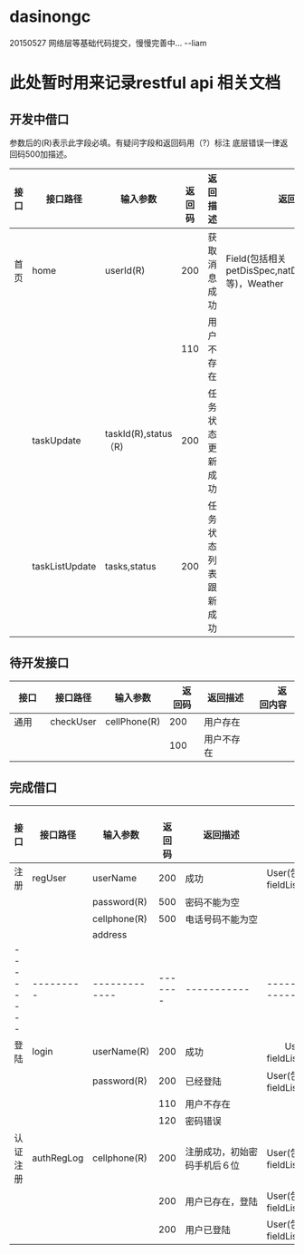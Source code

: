 # dasinongc

20150527 网络层等基础代码提交，慢慢完善中...    --liam

# 此处暂时用来记录restful api 相关文档
## 开发中借口

参数后的(R)表示此字段必填。有疑问字段和返回码用（?）标注
底层错误一律返回码500加描述。

| 接口   | 接口路径  | 输入参数 |　返回码 | 返回描述    |　　返回内容  |
|--------|-----------|----------|---------|-------------|------------------|
|  首页    |  home    |   userId(R)   | 200 | 获取消息成功            |Field(包括相关petDisSpec,natDisSpec,Task等)，Weather|
|          |          |               | 110 | 用户不存在              |                             |
|          |  taskUpdate |  taskId(R),status（R) | 200 |  任务状态更新成功 |                        |      
|          |  taskListUpdate |  tasks,status     | 200 |  任务状态列表跟新成功|                        |


## 待开发接口
| 接口   | 接口路径  | 输入参数 |　返回码 | 返回描述    |　　返回内容  |
|--------|-----------|----------|---------|-------------|------------------|
|  通用    |  checkUser    |  cellPhone(R) |  200   | 用户存在　　|          |
| 　　　   |  　　　　　   |  　　　　　　|  100   | 用户不存在　　|          |



## 完成借口
| 接口   | 接口路径  | 输入参数 |　返回码 | 返回描述    |　　返回内容  |
|--------|-----------|----------|---------|-------------|------------------|
| 注册   | regUser | userName     | 200  |  成功         |    User(包括fieldList)       |
|        |         | password(R)  | 500  | 密码不能为空   |            |
|        |         | cellphone(R) | 500  |电话号码不能为空　|         | 
|        |         | address      |   |   |          |
|--------|---------|-------------|-------|-----------|------------------|
| 登陆   |  login  |  userName(R)   |  200  |  成功     |　　User(包括fieldList)　　　　|
|        |         |  password(R)  |   200  | 已经登陆　|    User(包括fieldList)        |
|        |         |               |   110  | 用户不存在|                  |
|        |         |               |   120  | 密码错误  |                  |
| 认证注册 |  authRegLog | cellphone(R)  | 200 | 注册成功，初始密码手机后６位　|    User(包括fieldList)      |
|          |          |               | 200 | 用户已存在，登陆　　　　　　　|    User(包括fieldList)      |
|          |          |               | 200 | 用户已登陆　　　　　　　|    User(包括fieldList)      |
